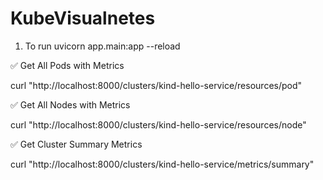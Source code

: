 # KubeVisualnetes


1. To run uvicorn app.main:app --reload

  ✅ Get All Pods with Metrics

curl "http://localhost:8000/clusters/kind-hello-service/resources/pod"

✅ Get All Nodes with Metrics

curl "http://localhost:8000/clusters/kind-hello-service/resources/node"

✅ Get Cluster Summary Metrics

curl "http://localhost:8000/clusters/kind-hello-service/metrics/summary"
